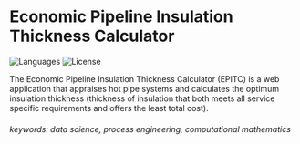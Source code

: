 <h1>Economic Pipeline Insulation Thickness Calculator</h1>

![Languages](https://img.shields.io/github/languages/count/cechiorlu/epitc)
![License](https://img.shields.io/github/license/cechiorlu/epitc)



The Economic Pipeline Insulation Thickness Calculator (EPITC) is a web application that appraises hot pipe systems and calculates the optimum insulation
thickness (thickness of insulation that both meets all service specific requirements and offers the least total cost).

<h6>keywords: data science, process engineering, computational mathematics</h6>
